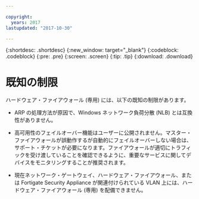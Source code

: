 ```yaml
---

copyright:
  years: 2017
lastupdated: "2017-10-30"

---
```


{:shortdesc: .shortdesc}
{:new_window: target="_blank"}
{:codeblock: .codeblock}
{:pre: .pre}
{:screen: .screen}
{:tip: .tip}
{:download: .download}

# 既知の制限
ハードウェア・ファイアウォール (専用) には、以下の既知の制限があります。

* ARP の処理方法が原因で、Windows ネットワーク負荷分散 (NLB) とは互換性がありません。

* 高可用性のフェイルオーバー機能はユーザーに公開されません。マスター・ファイアウォールが誤動作するが自動的にフェイルオーバーしない場合は、サポート・チケットが必要になります。ファイアウォールが適切にトラフィックを受け渡していることを確認できるように、重要なサービスに関してデバイスをモニタリングすることが推奨されます。

* 現在ネットワーク・ゲートウェイ、ハードウェア・ファイアウォール、または Fortigate Security Appliance が関連付けられている VLAN 上には、ハードウェア・ファイアウォール (専用) を配備できません。

